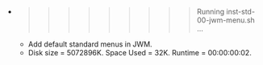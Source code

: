 * >>>>>>>>> Running inst-std-00-jwm-menu.sh ...
  * Add default standard menus in JWM.
  * Disk size = 5072896K. Space Used = 32K. Runtime = 00:00:00:02.
